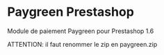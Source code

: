 # Paygreen Prestashop
Module de paiement Paygreen pour Prestashop 1.6

ATTENTION: il faut renommer le zip en paygreen.zip